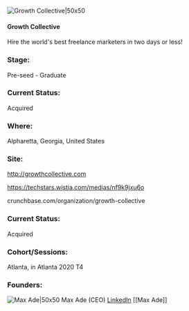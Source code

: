 

![Growth Collective|50x50](https://apimg.techstars.com/connect/images/image_files/5eea2bc234a60d438c000015/original/GC_Favicon_2.png)

#### Growth Collective
Hire the world's best freelance marketers in two days or less!

### Stage: 
Pre-seed - Graduate 

### Current Status: 
Acquired

### Where:
Alpharetta, Georgia, United States

### Site:
http://growthcollective.com

https://techstars.wistia.com/medias/nf9k9jxu6o

crunchbase.com/organization/growth-collective

### Current Status: 
Acquired

### Cohort/Sessions: 
Atlanta, in Atlanta 2020 T4

### Founders: 

![Max Ade|50x50](https://apimg.techstars.com/connect/images/image_files/5eea2dce34a60d433d000513/original/Max_Ade_Headshot_18D8484_SQ1_Web_%281%29.jpg) Max Ade (CEO) [LinkedIn](https://linkedin.com/in/adesome) [[Max Ade]]


